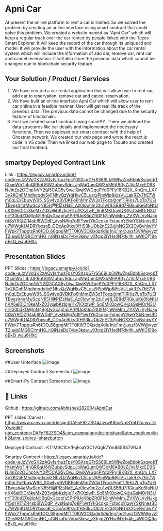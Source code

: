 
# Apni Car

At present the online platform to rent a car is limited. So we solved the problem by creating an online interface using smart contract that could solve this problem.
 We created a website named as "Apni Car" which will keep a regular track over the car rented by people linked with the Tezos Smart Explorer. 
It will keep the record of the car through its unique id and model. It will provide the user with the information about the car rental system which will include the information of add car, remove car, rent car and cancel reservation. It will also store the previous data which cannot be changed due to blockchain security feature.

## Your Solution  / Product / Services
1. We have created a car rental application that will allow user to rent car, add car to reservation, remove car and cancel reservation.
2. We have built an online interface Apni Car which will allow user to rent car online in a feasible manner. User will get real life track of the previous data. The  previous data cannot be changed due to the security feature of blockchain.
3. First we created smart contract using smartPY. There we defined the data structures like car details and implemented the necessary functions. Then we deployed our smart contract with the help of Ghostnet network. We created our web page and wrote the react js code in VS code. Then we linked our web page to Taquito and created our final frontend.

## smartpy Deployed Contract Link

Link : https://legacy.smartpy.io/ide?code=eJzVVcGK2zAQvfsrhuzFpsY0SXspGFrSS69Lb6WIwZpsBbbkSsqyobTfXsmWbTl4nQR6qU6WZubpvSdpLJpWaQumQW3bM6AB0yZJVaMxcED9SNJinZq2OChpNVY2@5CAG5yOwJiQwjKWGqqPYd0PPy18KB2X_KhQm_LX73y2KOnFMhdhgpdv5yFNhvQzWqHkvC5Lus@PjpWjp8@sVULakRZy7hE7Vjm0qLExEbuwW95_SGwIypBVDKFo6hMmZW3xTFocz@mfTiRHiz7LpTp7UEiTBvgsh4aMwScqN85H@PIZsNaE_Az0Iow1m2zu1wj1LSB8d7RGiuuKe6foNtUnKX6eiDlCr8keMxZ03y@bKzIgle11x7KXzIwP_Sq6MKOpwQK@aGsMOrN3UnrF30bdZO@lpf@BgQvGcapfu5PrPlUoK6pZROFf@nWvMm_ZVXWLVyNJkgf4SsYK@ZR4sb6lWDdP_VvsN@g7o8P1wrtYkGcqkqiFctpcpY@wYSkNnesBDu7WWgKU4DRYbxsoB_ODoAp9tkv0fHS3kUOb2nE23@hNGSX2OyBvhIwYYFWpk7TppgtsRh6fOO_68gpgMfTT0KW3OQxdqXdiu1njc1m@uyzf3VW@vyzfT2Ie@8MG9ClrmHG_nGiNzaDc7vbv3kew_vXfgjp2iYHsdN7dy4h_aWtIC@9ooBkQ_wJu6HXc




## Presentation Slides

PPT Slides :  https://legacy.smartpy.io/ide?code=eJzVVcGK2zAQvfsrhuzFpsY0SXspGFrSS69Lb6WIwZpsBbbkSsqyobTfXsmWbTl4nQR6qU6WZubpvSdpLJpWaQumQW3bM6AB0yZJVaMxcED9SNJinZq2OChpNVY2@5CAG5yOwJiQwjKWGqqPYd0PPy18KB2X_KhQm_LX73y2KOnFMhdhgpdv5yFNhvQzWqHkvC5Lus@PjpWjp8@sVULakRZy7hE7Vjm0qLExEbuwW95_SGwIypBVDKFo6hMmZW3xTFocz@mfTiRHiz7LpTp7UEiTBvgsh4aMwScqN85H@PIZsNaE_Az0Iow1m2zu1wj1LSB8d7RGiuuKe6foNtUnKX6eiDlCr8keMxZ03y@bKzIgle11x7KXzIwP_Sq6MKOpwQK@aGsMOrN3UnrF30bdZO@lpf@BgQvGcapfu5PrPlUoK6pZROFf@nWvMm_ZVXWLVyNJkgf4SsYK@ZR4sb6lWDdP_VvsN@g7o8P1wrtYkGcqkqiFctpcpY@wYSkNnesBDu7WWgKU4DRYbxsoB_ODoAp9tkv0fHS3kUOb2nE23@hNGSX2OyBvhIwYYFWpk7TppgtsRh6fOO_68gpgMfTT0KW3OQxdqXdiu1njc1m@uyzf3VW@vyzfT2Ie@8MG9ClrmHG_nGiNzaDc7vbv3kew_vXfgjp2iYHsdN7dy4h_aWtIC@9ooBkQ_wJu6HXc


## Screenshots

##User Unterface
![image](https://github.com/Abhishek282004/ApniCar/assets/137984274/654ff832-fa76-4c0d-96cf-5a727d728190)


##Deployed Contract Screenshot
![image](https://github.com/Abhishek282004/ApniCar/assets/137984274/341a38fe-b706-4bb3-806a-bc5a6ec29f64)


##Smart-Py Contract Screenshot
![image](https://github.com/Abhishek282004/ApniCar/assets/137984274/457563ab-4f9d-47f7-9362-753e36967585)




## 🔗 Links
Github : https://github.com/Abhishek282004/ApniCar

PPT slides (Canva) : https://www.canva.com/design/DAFnF82ZSO4/JwwKR5cNmSYoU2orwvTCYw/edit?utm_content=DAFnF82ZSO4&utm_campaign=designshare&utm_medium=link2&utm_source=sharebutton

Deployed Contract : KT1M6C1CvfFqFoaY3C1VQgB7YmB85BS7VRJB

Smartpy Contract : https://legacy.smartpy.io/ide?code=eJzVVcGK2zAQvfsrhuzFpsY0SXspGFrSS69Lb6WIwZpsBbbkSsqyobTfXsmWbTl4nQR6qU6WZubpvSdpLJpWaQumQW3bM6AB0yZJVaMxcED9SNJinZq2OChpNVY2@5CAG5yOwJiQwjKWGqqPYd0PPy18KB2X_KhQm_LX73y2KOnFMhdhgpdv5yFNhvQzWqHkvC5Lus@PjpWjp8@sVULakRZy7hE7Vjm0qLExEbuwW95_SGwIypBVDKFo6hMmZW3xTFocz@mfTiRHiz7LpTp7UEiTBvgsh4aMwScqN85H@PIZsNaE_Az0Iow1m2zu1wj1LSB8d7RGiuuKe6foNtUnKX6eiDlCr8keMxZ03y@bKzIgle11x7KXzIwP_Sq6MKOpwQK@aGsMOrN3UnrF30bdZO@lpf@BgQvGcapfu5PrPlUoK6pZROFf@nWvMm_ZVXWLVyNJkgf4SsYK@ZR4sb6lWDdP_VvsN@g7o8P1wrtYkGcqkqiFctpcpY@wYSkNnesBDu7WWgKU4DRYbxsoB_ODoAp9tkv0fHS3kUOb2nE23@hNGSX2OyBvhIwYYFWpk7TppgtsRh6fOO_68gpgMfTT0KW3OQxdqXdiu1njc1m@uyzf3VW@vyzfT2Ie@8MG9ClrmHG_nGiNzaDc7vbv3kew_vXfgjp2iYHsdN7dy4h_aWtIC@9ooBkQ_wJu6HXc








